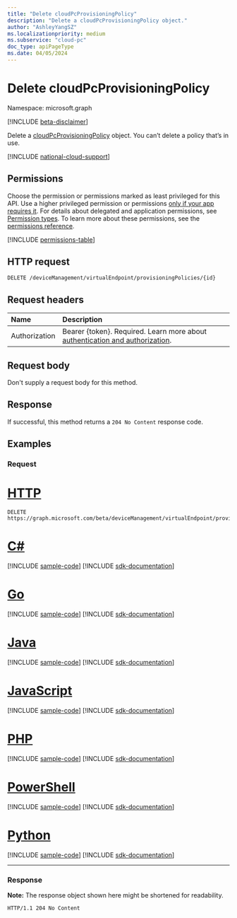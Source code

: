 ```yaml
---
title: "Delete cloudPcProvisioningPolicy"
description: "Delete a cloudPcProvisioningPolicy object."
author: "AshleyYangSZ"
ms.localizationpriority: medium
ms.subservice: "cloud-pc"
doc_type: apiPageType
ms.date: 04/05/2024
---
```


# Delete cloudPcProvisioningPolicy

Namespace: microsoft.graph

[!INCLUDE [beta-disclaimer](../../includes/beta-disclaimer.md)]

Delete a [cloudPcProvisioningPolicy](../resources/cloudpcprovisioningpolicy.md) object. You can’t delete a policy that’s in use.

[!INCLUDE [national-cloud-support](../../includes/global-us.md)]

## Permissions

Choose the permission or permissions marked as least privileged for this API. Use a higher privileged permission or permissions [only if your app requires it](/graph/permissions-overview#best-practices-for-using-microsoft-graph-permissions). For details about delegated and application permissions, see [Permission types](/graph/permissions-overview#permission-types). To learn more about these permissions, see the [permissions reference](/graph/permissions-reference).

<!-- { "blockType": "permissions", "name": "cloudpcprovisioningpolicy_delete" } -->
[!INCLUDE [permissions-table](../includes/permissions/cloudpcprovisioningpolicy-delete-permissions.md)]

## HTTP request

<!-- {
  "blockType": "ignored"
}
-->

``` http
DELETE /deviceManagement/virtualEndpoint/provisioningPolicies/{id}
```

## Request headers

|Name|Description|
|:---|:---|
|Authorization|Bearer {token}. Required. Learn more about [authentication and authorization](/graph/auth/auth-concepts).|

## Request body

Don't supply a request body for this method.

## Response

If successful, this method returns a `204 No Content` response code.

## Examples

### Request


# [HTTP](#tab/http)
<!-- {
  "blockType": "request",
  "name": "delete_provisioningpolicies_from_virtualendpoint"
}
-->

``` http
DELETE https://graph.microsoft.com/beta/deviceManagement/virtualEndpoint/provisioningPolicies/{id}
```

# [C#](#tab/csharp)
[!INCLUDE [sample-code](../includes/snippets/csharp/delete-provisioningpolicies-from-virtualendpoint-csharp-snippets.md)]
[!INCLUDE [sdk-documentation](../includes/snippets/snippets-sdk-documentation-link.md)]

# [Go](#tab/go)
[!INCLUDE [sample-code](../includes/snippets/go/delete-provisioningpolicies-from-virtualendpoint-go-snippets.md)]
[!INCLUDE [sdk-documentation](../includes/snippets/snippets-sdk-documentation-link.md)]

# [Java](#tab/java)
[!INCLUDE [sample-code](../includes/snippets/java/delete-provisioningpolicies-from-virtualendpoint-java-snippets.md)]
[!INCLUDE [sdk-documentation](../includes/snippets/snippets-sdk-documentation-link.md)]

# [JavaScript](#tab/javascript)
[!INCLUDE [sample-code](../includes/snippets/javascript/delete-provisioningpolicies-from-virtualendpoint-javascript-snippets.md)]
[!INCLUDE [sdk-documentation](../includes/snippets/snippets-sdk-documentation-link.md)]

# [PHP](#tab/php)
[!INCLUDE [sample-code](../includes/snippets/php/delete-provisioningpolicies-from-virtualendpoint-php-snippets.md)]
[!INCLUDE [sdk-documentation](../includes/snippets/snippets-sdk-documentation-link.md)]

# [PowerShell](#tab/powershell)
[!INCLUDE [sample-code](../includes/snippets/powershell/delete-provisioningpolicies-from-virtualendpoint-powershell-snippets.md)]
[!INCLUDE [sdk-documentation](../includes/snippets/snippets-sdk-documentation-link.md)]

# [Python](#tab/python)
[!INCLUDE [sample-code](../includes/snippets/python/delete-provisioningpolicies-from-virtualendpoint-python-snippets.md)]
[!INCLUDE [sdk-documentation](../includes/snippets/snippets-sdk-documentation-link.md)]

---

### Response

**Note:** The response object shown here might be shortened for readability.
<!-- {
  "blockType": "response",
  "truncated": true
}
-->

``` http
HTTP/1.1 204 No Content
```

